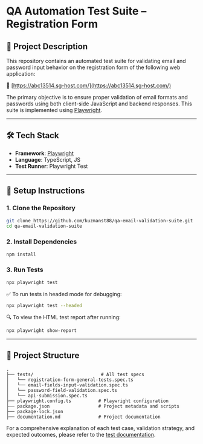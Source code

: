 # QA Automation Test Suite – Registration Form

## 📌 Project Description

This repository contains an automated test suite for validating email and password input behavior on the registration form of the following web application:

🔗 [https://abc13514.sg-host.com/](https://abc13514.sg-host.com/)

The primary objective is to ensure proper validation of email formats and passwords using both client-side JavaScript and backend responses. This suite is implemented using [Playwright](https://playwright.dev).

---

## 🛠 Tech Stack

- **Framework**: [Playwright](https://playwright.dev/)
- **Language**: TypeScript, JS
- **Test Runner**: Playwright Test

---

## 🚀 Setup Instructions

### 1. Clone the Repository

```bash
git clone https://github.com/kuzmanst88/qa-email-validation-suite.git
cd qa-email-validation-suite
```

### 2. Install Dependencies

```bash
npm install
```

### 3. Run Tests

```bash
npx playwright test
```

✅ To run tests in headed mode for debugging:

```bash
npx playwright test --headed
```

🔍 To view the HTML test report after running:

```bash
npx playwright show-report
```

---

## 📁 Project Structure

```
.
├── tests/                         # All test specs
│   └── registration-form-general-tests.spec.ts
│   └── email-fields-input-validation.spec.ts
│   └── password-field-validation.spec.ts
│   └── api-submission.spec.ts
├── playwright.config.ts          # Playwright configuration
├── package.json                  # Project metadata and scripts
├── package-lock.json
├── documentation.md              # Project documentation

```

For a comprehensive explanation of each test case, validation strategy, and expected outcomes, please refer to the [test documentation](./documentation.md).
